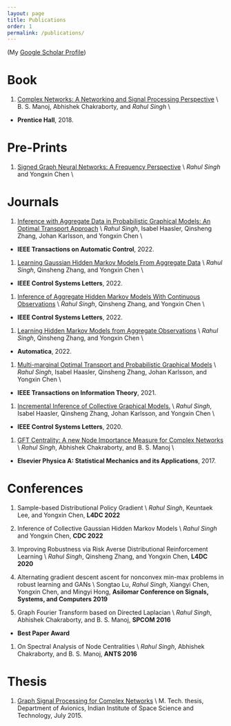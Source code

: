 ```yaml
---
layout: page
title: Publications
order: 1
permalink: /publications/
---
```


(My [Google Scholar Profile](https://scholar.google.com/citations?hl=en&user=HF_VfkMAAAAJ&view_op=list_works&sortby=pubdate))



# Book

1. [Complex Networks: A Networking and Signal Processing Perspective](https://complexnetworksbook.github.io/) \\
B. S. Manoj, Abhishek Chakraborty, and *Rahul Singh* \\
- **Prentice Hall**, 2018.

# Pre-Prints

1. [Signed Graph Neural Networks: A Frequency Perspective](https://arxiv.org/pdf/2208.07323.pdf) \\
*Rahul Singh* and Yongxin Chen \\

# Journals
1. [Inference with Aggregate Data in Probabilistic Graphical Models: An Optimal Transport Approach](https://arxiv.org/pdf/2003.13933.pdf) \\
*Rahul Singh*, Isabel Haasler, Qinsheng Zhang, Johan Karlsson, and Yongxin Chen \\
 - **IEEE Transactions on Automatic Control**, 2022.

1. [Learning Gaussian Hidden Markov Models From Aggregate Data](https://ieeexplore.ieee.org/stamp/stamp.jsp?arnumber=9810354) \\
*Rahul Singh*, Qinsheng Zhang, and Yongxin Chen \\
 - **IEEE Control Systems Letters**, 2022.

1. [Inference of Aggregate Hidden Markov Models With Continuous Observations](https://ieeexplore.ieee.org/stamp/stamp.jsp?arnumber=9731510) \\
*Rahul Singh*, Qinsheng Zhang, and Yongxin Chen \\
 - **IEEE Control Systems Letters**, 2022.

1. [Learning Hidden Markov Models from Aggregate Observations](https://www.sciencedirect.com/science/article/pii/S0005109821006294) \\
*Rahul Singh*, Qinsheng Zhang, and Yongxin Chen \\
 - **Automatica**, 2022.

1. [Multi-marginal Optimal Transport and Probabilistic Graphical Models](https://ieeexplore.ieee.org/stamp/stamp.jsp?arnumber=9422971) \\
*Rahul Singh*, Isabel Haasler, Qinsheng Zhang, Johan Karlsson, and Yongxin Chen \\
 - **IEEE Transactions on Information Theory**, 2021.

1. [Incremental Inference of Collective Graphical Models.](https://ieeexplore.ieee.org/stamp/stamp.jsp?arnumber=9119078) \\
*Rahul Singh*, Isabel Haasler, Qinsheng Zhang, Johan Karlsson, and Yongxin Chen \\
 - **IEEE Control Systems Letters**, 2020.

1. [GFT Centrality: A new Node Importance Measure for Complex Networks](https://www.sciencedirect.com/science/article/pii/S0378437117306593) \\
*Rahul Singh*, Abhishek Chakraborty, and B. S. Manoj \\
- **Elsevier Physica A: Statistical Mechanics and its Applications**, 2017.


# Conferences

1. Sample-based Distributional Policy Gradient \\
*Rahul Singh*, Keuntaek Lee, and Yongxin Chen, **L4DC 2022**

1. Inference of Collective Gaussian Hidden Markov Models \\
*Rahul Singh* and Yongxin Chen, **CDC 2022**

1. Improving Robustness via Risk Averse Distributional Reinforcement Learning \\
*Rahul Singh*, Qinsheng Zhang, and Yongxin Chen, **L4DC 2020**

1. Alternating gradient descent ascent for nonconvex min-max problems in robust learning and GANs \\
Songtao Lu, *Rahul Singh*, Xiangyi Chen, Yongxin Chen, and Mingyi Hong, **Asilomar Conference on Signals, Systems, and Computers 2019**

1. Graph Fourier Transform based on Directed Laplacian \\
*Rahul Singh*, Abhishek Chakraborty, and B. S. Manoj, **SPCOM 2016**
- **Best Paper Award**

1. On Spectral Analysis of Node Centralities \\
*Rahul Singh*, Abhishek Chakraborty, and B. S. Manoj, **ANTS 2016**


# Thesis

1. [Graph Signal Processing for Complex Networks](/MtechThesis.pdf) \\
M. Tech. thesis, Department of Avionics, Indian Institute of Space Science and Technology, July 2015. 


